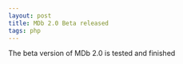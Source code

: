 ```yaml
---
layout: post
title: MDb 2.0 Beta released
tags: php
---
```

The beta version of MDb 2.0 is tested and finished